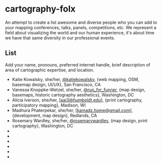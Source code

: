 # cartography-folx
An attempt to create a list awesome and diverse people who you can add to your mapping conferences, talks, panels, competitions, etc. We represent a field about visualizing the world and our human experience, it's about time we have that same diversity in our professional events.

## List 
Add your name, pronouns, preferred internet handle, brief description of area of cartographic expertise, and location.

- Katie Kowalsky, she/her, [@katiekowalsky](https://twitter.com/katiekowalsky), {web mapping, OSM, basemap design, UI/UX}, San Francisco, CA
- Vanessa Knoppke-Wetzel, she/her, [@run_for_funner](https://twitter.com/run_for_funner), {map design, basemaps, historic cartography aesthetics}, Washington, DC
- Alicia Iverson, she/her, [aai3@humboldt.edu], {print cartography, participatory mapping}, Madison, WI
- Madhura Phaterpekar, she/her, [kamadz.home@gmail.com], {development, map design}, Redlands, CA
- Rosemary Wardley, she/her, [@rosemarywardley](https://twitter.com/RosemaryWardley), {map design, print cartography}, Washington, DC
- 
- 
- 
- 
- 
- 

